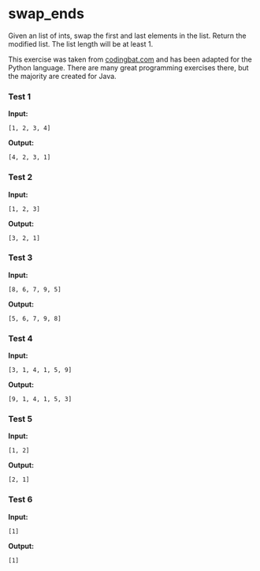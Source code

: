 # swap_ends





Given an list of ints, swap the first and last elements in the list. Return the modified list. The list length will be at least 1.

This exercise was taken from [codingbat.com](https://codingbat.com/prob/p118044) and has been adapted for the Python language. There are many great programming exercises there, but the majority are created for Java.






### Test 1
**Input:**
```
[1, 2, 3, 4]
```
**Output:**
```
[4, 2, 3, 1]
```
### Test 2
**Input:**
```
[1, 2, 3]
```
**Output:**
```
[3, 2, 1]
```
### Test 3
**Input:**
```
[8, 6, 7, 9, 5]
```
**Output:**
```
[5, 6, 7, 9, 8]
```
### Test 4
**Input:**
```
[3, 1, 4, 1, 5, 9]
```
**Output:**
```
[9, 1, 4, 1, 5, 3]
```
### Test 5
**Input:**
```
[1, 2]
```
**Output:**
```
[2, 1]
```
### Test 6
**Input:**
```
[1]
```
**Output:**
```
[1]
```

